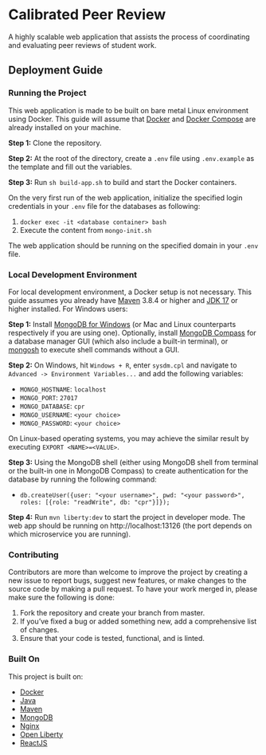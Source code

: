 # Calibrated Peer Review

A highly scalable web application that assists the process of coordinating and evaluating peer reviews of student work.

## Deployment Guide

### Running the Project

This web application is made to be built on bare metal Linux environment using Docker. This guide will assume that [Docker](https://docs.docker.com/engine/install/) and [Docker Compose](https://docs.docker.com/compose/install/) are already installed on your machine.

**Step 1:** Clone the repository.

**Step 2:** At the root of the directory, create a `.env` file using `.env.example` as the template and fill out the variables.

**Step 3:** Run `sh build-app.sh` to build and start the Docker containers.

On the very first run of the web application, initialize the specified login credentials in your `.env` file for the databases as following:
1. `docker exec -it <database container> bash`
2. Execute the content from `mongo-init.sh`

The web application should be running on the specified domain in your `.env` file.

### Local Development Environment

For local development environment, a Docker setup is not necessary. This guide assumes you already have [Maven](https://maven.apache.org/guides/getting-started/windows-prerequisites.html) 3.8.4 or higher and [JDK 17](https://openjdk.java.net/projects/jdk/17/) or higher installed. For Windows users:

**Step 1:** Install [MongoDB for Windows](https://docs.mongodb.com/manual/tutorial/install-mongodb-on-windows/#install-mongodb-community-edition) (or Mac and Linux counterparts respectively if you are using one). Optionally, install [MongoDB Compass](https://www.mongodb.com/products/compass) for a database manager GUI (which also include a built-in terminal), or [mongosh](https://docs.mongodb.com/mongodb-shell/) to execute shell commands without a GUI.

**Step 2:** On Windows, hit `Windows + R`, enter `sysdm.cpl` and navigate to `Advanced -> Environment Variables...` and add the following variables:
- `MONGO_HOSTNAME`: `localhost`
- `MONGO_PORT`: `27017`
- `MONGO_DATABASE`: `cpr`
- `MONGO_USERNAME`: `<your choice>`
- `MONGO_PASSWORD`: `<your choice>`

On Linux-based operating systems, you may achieve the similar result by executing `EXPORT <NAME>=<VALUE>`. 

**Step 3:** Using the MongoDB shell (either using MongoDB shell from terminal or the built-in one in MongoDB Compass) to create authentication for the database by running the following command:

- `db.createUser({user: "<your username>", pwd: "<your password>", roles: [{role: "readWrite", db: "cpr"}]});`

**Step 4:** Run `mvn liberty:dev` to start the project in developer mode. The web app should be running on http://localhost:13126 (the port depends on which microservice you are running).

### Contributing

Contributors are more than welcome to improve the project by creating a new issue to report bugs, suggest new features, or make changes to the source code by making a pull request. To have your work merged in, please make sure the following is done:

1. Fork the repository and create your branch from master.
2. If you’ve fixed a bug or added something new, add a comprehensive list of changes.
3. Ensure that your code is tested, functional, and is linted.

### Built On

This project is built on:

- [Docker](https://www.docker.com/)
- [Java](https://openjdk.java.net/)
- [Maven](https://maven.apache.org/)
- [MongoDB](https://www.mongodb.com/)
- [Nginx](https://www.nginx.com/)
- [Open Liberty](https://openliberty.io/)
- [ReactJS](https://reactjs.org/)
